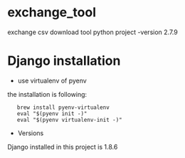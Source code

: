 # exchange_tool

exchange csv download tool
python project -version 2.7.9

# Django installation
- use virtualenv of pyenv

the installation is following:
```
   brew install pyenv-virtualenv
   eval "$(pyenv init -)"
   eval "$(pyenv virtualenv-init -)"
```

- Versions

Django installed in this project is 1.8.6
